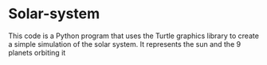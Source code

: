 # Solar-system
This code is a Python program that uses the Turtle graphics library to create a simple simulation of the solar system. It represents the sun and the 9 planets orbiting it
